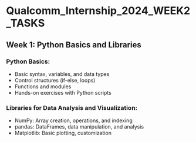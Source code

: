 # Qualcomm_Internship_2024_WEEK2_TASKS
## Week 1: Python Basics and Libraries
### Python Basics:
- Basic syntax, variables, and data types
- Control structures (if-else, loops)
- Functions and modules
- Hands-on exercises with Python scripts
### Libraries for Data Analysis and Visualization:
- NumPy: Array creation, operations, and indexing
- pandas: DataFrames, data manipulation, and analysis
- Matplotlib: Basic plotting, customization
